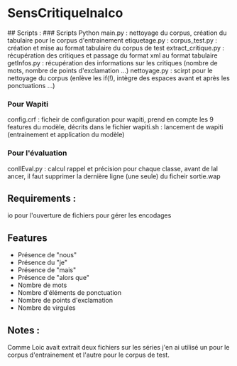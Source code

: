 # SensCritiqueInalco

## Scripts :
### Scripts Python
main.py : nettoyage du corpus, création du tabulaire pour le corpus d'entrainement
etiquetage.py :
corpus_test.py : création et mise au format tabulaire du corpus de test
extract_critique.py : récupération des critiques et passage du format xml au format tabulaire
getInfos.py : récupération des informations sur les critiques (nombre de mots, nombre de points d'exclamation ...)
nettoyage.py : scirpt pour le nettoyage du corpus (enlève les if(!), intègre des espaces avant et après les ponctuations ...)

### Pour Wapiti
config.crf : ficheir de configuration pour wapiti, prend en compte les 9 features du modèle, décrits dans le fichier
wapiti.sh : lancement de wapiti (entrainement et application du modèle)

### Pour l'évaluation
conllEval.py : calcul rappel et précision pour chaque classe, avant de lal ancer, il faut supprimer la dernière ligne (une seule) du ficheir sortie.wap

## Requirements :
io pour l'ouverture de fichiers pour gérer les encodages

## Features
- Présence de "nous"
- Présence du "je"
- Présence de "mais"
- Présence de "alors que"
- Nombre de mots
- Nombre d'éléments de ponctuation
- Nombre de points d'exclamation
- Nombre de virgules

## Notes :
Comme Loic avait extrait deux fichiers sur les séries j'en ai utilisé un pour le corpus d'entrainement et l'autre pour le corpus de test.
